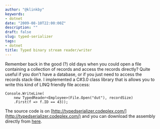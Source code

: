 ```yaml
---
author: "@klinkby"
keywords:
- dotnet
date: "2009-08-10T22:00:00Z"
description: ""
draft: false
slug: typed-serializer
tags:
- dotnet
title: Typed binary stream reader/writer
---
```



Remember back in the good (?) old days when you could open a file containing a collection of records and access the records directly? Quite useful if you don't have a database, or if you just need to access the records stack-like. I implemented a C#3.0 class library that is allows you to write this kind of LINQ friendly file access:  

<pre class="csharpcode"><code>Console.WriteLine(
    <span class="kwrd">new</span> TypedReader&lt;Employee&gt;(File.Open(<span class="str">"dut"</span>), recordSize)
    .First(f =&gt; f.ID == 43));
</code></pre>

  The source code is on [http://typedserializer.codeplex.com/](http://typedserializer.codeplex.com/) and you can download the assembly directly from [ here](http://typedserializer.codeplex.com/Release/ProjectReleases.aspx?ReleaseId=31421#DownloadId=78839).

